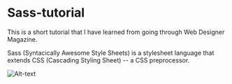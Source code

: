 # Sass-tutorial

This is a short tutorial that I have learned from going through Web Designer Magazine.

Sass (Syntacically Awesome Style Sheets) is a stylesheet language that extends CSS (Cascading Styling Sheet) -- a CSS preprocessor. 

![Alt-text](https://github.com/ngl4/Sass-tutorial/blob/master/sass-tutorial.gif)

